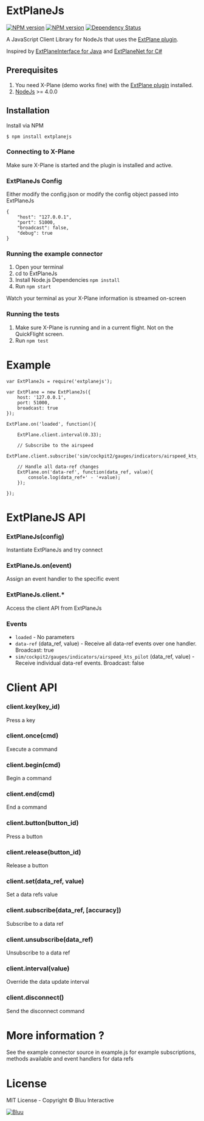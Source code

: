# ExtPlaneJs #

[![NPM version][npm-image]][npm-url]
[![NPM version][npm-downloads]][npm-url]
[![Dependency Status][daviddm-image]][daviddm-url]


A JavaScript Client Library for NodeJs that uses the [ExtPlane plugin](https://github.com/vranki/ExtPlane).

Inspired by [ExtPlaneInterface for Java](https://github.com/pau662/ExtPlaneInterface) and [ExtPlaneNet for C#](https://github.com/swemaniac/ExtPlaneNet)

## Prerequisites
1. You need X-Plane (demo works fine) with the [ExtPlane plugin](https://github.com/vranki/ExtPlane) installed.
2. [NodeJs](https://nodejs.org) >= 4.0.0


## Installation
Install via NPM

```
$ npm install extplanejs
```


### Connecting to X-Plane

Make sure X-Plane is started and the plugin is installed and active.

### ExtPlaneJs Config
Either modify the config.json or modify the config object passed into ExtPlaneJs

```
{
    "host": "127.0.0.1",
    "port": 51000,
    "broadcast": false,
    "debug": true
}

```

### Running the example connector

1. Open your terminal
2. cd to ExtPlaneJs
3. Install Node.js Dependencies `npm install`
4. Run `npm start`

Watch your terminal as your X-Plane information is streamed on-screen

### Running the tests

1. Make sure X-Plane is running and in a current flight. Not on the QuickFlight screen.
2. Run `npm test`


# Example

```
var ExtPlaneJs = require('extplanejs');

var ExtPlane = new ExtPlaneJs({
    host: '127.0.0.1',
    port: 51000,
    broadcast: true
});

ExtPlane.on('loaded', function(){

	ExtPlane.client.interval(0.33);

	// Subscribe to the airspeed
	ExtPlane.client.subscribe('sim/cockpit2/gauges/indicators/airspeed_kts_pilot');

	// Handle all data-ref changes
	ExtPlane.on('data-ref', function(data_ref, value){
		console.log(data_ref+' - '+value);
	});

});

```

# ExtPlaneJS API

### ExtPlaneJs(config)
Instantiate ExtPlaneJs and try connect

### ExtPlaneJs.on(event)
Assign an event handler to the specific event

### ExtPlaneJs.client.*
Access the client API from ExtPlaneJs

### Events

- `loaded` - No parameters
- `data-ref` (data_ref, value) - Receive all data-ref events over one handler. Broadcast: true
- `sim/cockpit2/gauges/indicators/airspeed_kts_pilot` (data_ref, value) - Receive individual data-ref events. Broadcast: false



# Client API

### client.key(key_id)
Press a key

### client.once(cmd)
Execute a command

### client.begin(cmd)
Begin a command

### client.end(cmd)
End a command

### client.button(button_id)
Press a button

### client.release(button_id)
Release a button

### client.set(data_ref, value)
Set a data refs value

### client.subscribe(data_ref, [accuracy])
Subscribe to a data ref

### client.unsubscribe(data_ref)
Unsubscribe to a data ref

### client.interval(value)
Override the data update interval

### client.disconnect()
Send the disconnect command


# More information ?

See the example connector source in example.js for example subscriptions, methods available and event handlers for data refs


#  License
MIT License - Copyright © Bluu Interactive

[![Bluu](http://www.bluu.co.nz/async_js/img/wings.png)](http://www.bluu.co.nz)

[npm-image]: https://img.shields.io/npm/v/extplanejs.svg
[npm-url]: https://www.npmjs.com/package/extplanejs
[daviddm-image]: http://img.shields.io/david/wadeos/extplanejs.svg
[daviddm-url]: https://david-dm.org/wadeos/extplanejs
[npm-downloads]: https://img.shields.io/npm/dt/extplanejs.svg

